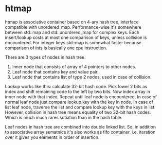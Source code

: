 # htmap

htmap is associative container based on 4-ary hash tree, interface compatible with unordered_map.
Performance-wise it's somewhere between std::map and std::unordered_map for complex keys.
Each insert/lookup costs at most one comparison of keys, unless collision is encountered.
For integer keys std::map is somewhat faster because comparison of ints is basically one cpu instruction.

There are 3 types of nodes in hash tree.
1. Inner node that consists of array of 4 pointers to other nodes.
2. Leaf node that contains key and value pair.
3. Leaf node that contains list of type 2 nodes, used in case of collision.

Lookup works like this:
calculate 32-bit hash code.
Pick lower 2 bits as index and shift remaining code to the left by two bits.
Now index array in inner node with that index.
Repeat until leaf node is encountered.
In case of normal leaf node just compare lookup key with the key in node.
In case of list leaf node, traverse the list and compare lookup key with the keys in list.
However, collision in hash tree means equality of two 32-bit hash codes.
Which is much much rares sutiation than in the hash table.

Leaf nodes in hash tree are combined into double linked list.
So, in addition to associative array sematnics it's also works as fifo container.
i.e. iteration over it gives you elements in order of insertion.
